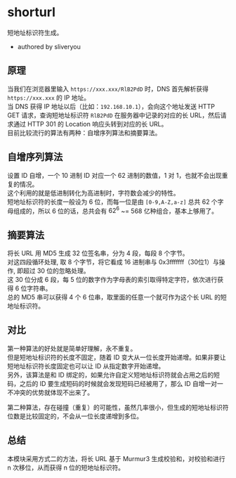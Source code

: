 # shorturl

短地址标识符生成。
   - authored by sliveryou

## 原理

当我们在浏览器里输入 `https://xxx.xxx/RlB2PdD` 时，DNS 首先解析获得 `https://xxx.xxx` 的 IP 地址。  
当 DNS 获得 IP 地址以后（比如：`192.168.10.1`），会向这个地址发送 HTTP GET 请求，查询短地址标识符 `RlB2PdD` 在服务器中记录的对应的长 URL，然后请求通过 HTTP 301 的 Location 响应头转到对应的长 URL。    
目前比较流行的算法有两种：自增序列算法和摘要算法。

## 自增序列算法

设置 ID 自增，一个 10 进制 ID 对应一个 62 进制的数值，1 对 1，也就不会出现重复的情况。  
这个利用的就是低进制转化为高进制时，字符数会减少的特性。  
短地址标识符的长度一般设为 6 位，而每一位是由 `[0-9,A-Z,a-z]` 总共 62 个字母组成的，所以 6 位的话，总共会有 $62^6$ ~= 568 亿种组合，基本上够用了。

## 摘要算法

将长 URL 用 MD5 生成 32 位签名串，分为 4 段，每段 8 个字节。  
对这四段循环处理, 取 8 个字节，将它看成 16 进制串与 0x3fffffff（30位1）与操作, 即超过 30 位的忽略处理。  
这 30 位分成 6 段，每 5 位的数字作为字母表的索引取得特定字符，依次进行获得 6 位字符串。  
总的 MD5 串可以获得 4 个 6 位串，取里面的任意一个就可作为这个长 URL 的短地址标识符。

## 对比

第一种算法的好处就是简单好理解，永不重复。  
但是短地址标识符的长度不固定，随着 ID 变大从一位长度开始递增。如果非要让短地址标识符长度固定也可以让 ID 从指定数字开始递增。  
另外，该算法是和 ID 绑定的，如果允许自定义短地址标识符就会占用之后的短码，之后的 ID 要生成短码的时候就会发现短码已经被用了，那么 ID 自增一对一不冲突的优势就体现不出来了。

第二种算法，存在碰撞（重复）的可能性，虽然几率很小，但生成的短地址标识符位数是比较固定的，不会从一位长度递增到多位。

## 总结

本模块采用方式二的方法，将长 URL 基于 Murmur3 生成校验和，对校验和进行 n 次移位，从而获得 n 位的短地址标识符。

